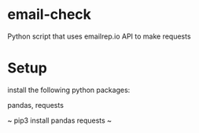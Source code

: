 # email-check
Python script that uses emailrep.io API to make requests 


# Setup 

install the following python packages:

pandas, requests

~ pip3 install pandas requests ~ 
